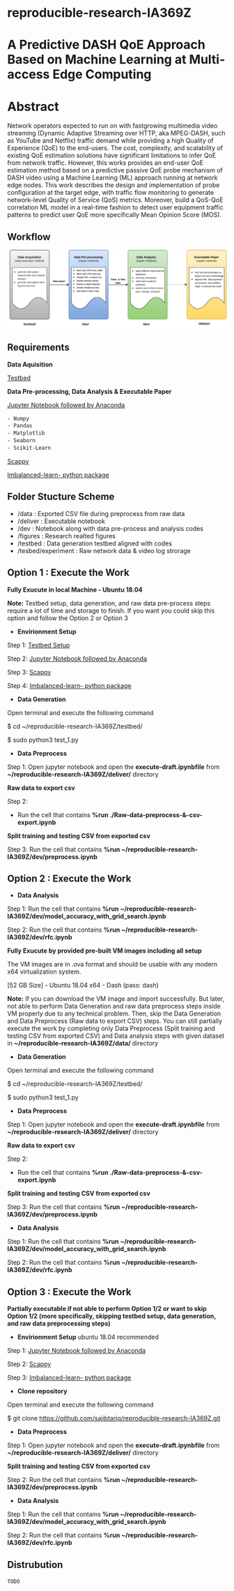 # reproducible-research-IA369Z

# A Predictive DASH QoE Approach Based on Machine Learning at Multi-access Edge Computing
# Abstract
Network operators expected to run on with fastgrowing multimedia video streaming (Dynamic Adaptive Streaming over HTTP, aka MPEG-DASH, such as YouTube and Netflix) traffic demand while providing a high Quality of Experience (QoE) to the end-users. The cost, complexity, and scalability of existing QoE estimation solutions have significant limitations to infer QoE from network traffic. However, this works provides an end-user QoE estimation method based on a predictive passive QoE probe mechanism of DASH video using a Machine Learning (ML) approach running at network edge nodes. This work describes the design and implementation of probe configuration at the target edge, with traffic flow monitoring to generate network-level Quality of Service (QoS) metrics. Moreover, build a QoS-QoE correlation ML model in a real-time fashion to detect user equipment traffic patterns to predict user QoE more specifically Mean Opinion Score (MOS).

## Workflow
![alt text](https://github.com/sajibtariq/reproducible-research-IA369Z/blob/master/figures/Project%20workflow.jpg?raw=true)

## Requirements
**Data Aquisition**

[Testbed](https://github.com/sajibtariq/reproducible-research-IA369Z/tree/master/testbed)

**Data Pre-processing, Data Analysis & Executable Paper**

[Jupyter Notebook followed by Anaconda](https://docs.anaconda.com/anaconda/install/)
```bash
- Numpy
- Pandas
- Matplotlib
- Seaborn
- Scikit-Learn
```

[Scappy](https://anaconda.org/conda-forge/scapy)

[Imbalanced-learn- python package](https://anaconda.org/conda-forge/imbalanced-learn)

## Folder Stucture Scheme
* /data : Exported CSV file during preprocess from raw data
* /deliver : Executable notebook 
* /dev : Notebook along with data pre-process and analysis codes
* /figures : Research realted figures
* /testbed : Data generation testbed aligned with codes
* /tesbed/experiment : Raw network data & video log strorage

##  Option 1 : Execute the Work

**Fully Exucute in local Machine - Ubuntu 18.04**

**Note:** Testbed setup, data generation, and raw data pre-process steps require a lot of time and storage to finish. If you want you could skip this option and follow the Option 2 or Option 3


* **Envirionment Setup**

Step 1: [Testbed Setup](https://github.com/sajibtariq/reproducible-research-IA369Z/tree/master/testbed)

Step 2: [Jupyter Notebook followed by Anaconda](https://docs.anaconda.com/anaconda/install/)

Step 3: [Scappy](https://anaconda.org/conda-forge/scapy)

Step 4: [Imbalanced-learn- python package](https://anaconda.org/conda-forge/imbalanced-learn)


* **Data Generation**

Open terminal and execute the following command

$ cd ~/reproducible-research-IA369Z/testbed/

$ sudo python3 test_1.py


* **Data Preprocess** 

Step 1: Open jupyter notebook and open the **execute-draft.ipynbfile** from **~/reproducible-research-IA369Z/deliver/** directory

**Raw data to export csv**

Step 2: 
- Run the cell that contains  **%run ./Raw-data-preprocess-&-csv-export.ipynb**  

**Split training and testing CSV from exported csv**

Step 3:  Run the cell that contains  **%run ~/reproducible-research-IA369Z/dev/preprocess.ipynb** 

##  Option 2 : Execute the Work



* **Data Analysis**

Step 1:  Run the cell that contains  **%run ~/reproducible-research-IA369Z/dev/model_accuracy_with_grid_search.ipynb**

Step 2:  Run the cell that contains  **%run ~/reproducible-research-IA369Z/dev/rfc.ipynb** 


**Fully Exucute by provided pre-built VM images including all setup**

The VM images are in .ova format and should be usable with any modern x64 virtualization system.

[52 GB Size] - Ubuntu 18.04 x64 - Dash (pass: dash)

**Note:** If you can download the  VM image and import successfully. But later,  not able to perform Data Generation and raw data preprocess steps inside VM properly due to any technical problem. Then, skip the Data Generation and Data Preprocess (Raw data to export CSV) steps. You can still partially execute the work by completing  only  Data Preprocess (Split training and testing CSV from exported CSV)  and Data analysis steps with given dataset in  **~/reproducible-research-IA369Z/data/** directory 


* **Data Generation**

Open terminal and execute the following command

$ cd ~/reproducible-research-IA369Z/testbed/

$ sudo python3 test_1.py

* **Data Preprocess** 

Step 1: Open jupyter notebook and open the **execute-draft.ipynbfile** from **~/reproducible-research-IA369Z/deliver/** directory

**Raw data to export csv**

Step 2: 
- Run the cell that contains  **%run ./Raw-data-preprocess-&-csv-export.ipynb**  

**Split training and testing CSV from exported csv**

Step 3:  Run the cell that contains  **%run ~/reproducible-research-IA369Z/dev/preprocess.ipynb**  


* **Data Analysis**

Step 1:  Run the cell that contains  **%run ~/reproducible-research-IA369Z/dev/model_accuracy_with_grid_search.ipynb**

Step 2:  Run the cell that contains  **%run ~/reproducible-research-IA369Z/dev/rfc.ipynb** 


##  Option 3 : Execute the Work

**Partially executable if not able to perform Option 1/2 or want to skip Option 1/2 (more specifically, skipping testbed setup, data generation, and raw data preprocessing steps)**


* **Envirionment Setup** ubuntu 18.04 recommended

Step 1: [Jupyter Notebook followed by Anaconda](https://docs.anaconda.com/anaconda/install/)

Step 2: [Scappy](https://anaconda.org/conda-forge/scapy)

Step 3: [Imbalanced-learn- python package](https://anaconda.org/conda-forge/imbalanced-learn)


* **Clone repository** 

Open terminal and execute the following command

$ git clone https://github.com/sajibtariq/reproducible-research-IA369Z.git


* **Data Preprocess**

Step 1: Open jupyter notebook and open the **execute-draft.ipynbfile** from **~/reproducible-research-IA369Z/deliver/** directory

**Split training and testing CSV from exported csv**

Step 2:  Run the cell that contains  **%run ~/reproducible-research-IA369Z/dev/preprocess.ipynb** 



* **Data Analysis**


Step 1:  Run the cell that contains  **%run ~/reproducible-research-IA369Z/dev/model_accuracy_with_grid_search.ipynb** 

Step 2:  Run the cell that contains  **%run ~/reproducible-research-IA369Z/dev/rfc.ipynb** 



## Distrubution
```bash
TODO
```

